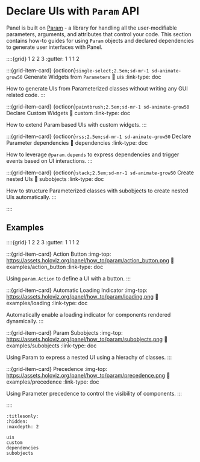 # Declare UIs with `Param` API

Panel is built on [Param](https://param.holoviz.org) - a library for handling all the user-modifiable parameters, arguments, and attributes that control your code. This section contains how-to guides for using `Param` objects and declared dependencies to generate user interfaces with Panel.

::::{grid} 1 2 2 3
:gutter: 1 1 1 2

:::{grid-item-card} {octicon}`single-select;2.5em;sd-mr-1 sd-animate-grow50` Generate Widgets from `Parameters`
:link: uis
:link-type: doc

How to generate UIs from Parameterized classes without writing any GUI related code.
:::

:::{grid-item-card} {octicon}`paintbrush;2.5em;sd-mr-1 sd-animate-grow50` Declare Custom Widgets
:link: custom
:link-type: doc

How to extend Param based UIs with custom widgets.
:::

:::{grid-item-card} {octicon}`rss;2.5em;sd-mr-1 sd-animate-grow50` Declare Parameter dependencies
:link: dependencies
:link-type: doc

How to leverage `@param.depends` to express dependencies and trigger events based on UI interactions.
:::

:::{grid-item-card} {octicon}`stack;2.5em;sd-mr-1 sd-animate-grow50` Create nested UIs
:link: subobjects
:link-type: doc

How to structure Parameterized classes with subobjects to create nested UIs automatically.
:::

::::

## Examples

::::{grid} 1 2 2 3
:gutter: 1 1 1 2

:::{grid-item-card} Action Button
:img-top: https://assets.holoviz.org/panel/how_to/param/action_button.png
:link: examples/action_button
:link-type: doc

Using `param.Action` to define a UI with a button.
:::

:::{grid-item-card} Automatic Loading Indicator
:img-top: https://assets.holoviz.org/panel/how_to/param/loading.png
:link: examples/loading
:link-type: doc

Automatically enable a loading indicator for components rendered dynamically.
:::

:::{grid-item-card} Param Subobjects
:img-top: https://assets.holoviz.org/panel/how_to/param/subobjects.png
:link: examples/subobjects
:link-type: doc

Using Param to express a nested UI using a hierachy of classes.
:::

:::{grid-item-card} Precedence
:img-top: https://assets.holoviz.org/panel/how_to/param/precedence.png
:link: examples/precedence
:link-type: doc

Using Parameter precedence to control the visibility of components.
:::

::::

```{toctree}
:titlesonly:
:hidden:
:maxdepth: 2

uis
custom
dependencies
subobjects
```
